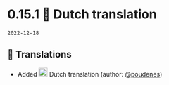 # 0.15.1 📖 Dutch translation

`2022-12-18`

## 📖 Translations

- Added <img src="https://asusrouter.vaskivskyi.com/flags/nl.svg" height="20"> Dutch translation (author: [@poudenes](https://github.com/poudenes))
